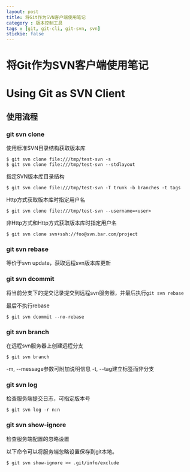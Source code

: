 ```yaml
---
layout: post
title: 将Git作为SVN客户端使用笔记
category : 版本控制工具
tags : [git, git-cli, git-svn, svn]
stickie: false
---
```


# 将Git作为SVN客户端使用笔记

# Using Git as SVN Client

## 使用流程

### git svn clone

使用标准SVN目录结构获取版本库

    $ git svn clone file:///tmp/test-svn -s
    $ git svn clone file:///tmp/test-svn --stdlayout

指定SVN版本库目录结构

    $ git svn clone file:///tmp/test-svn -T trunk -b branches -t tags

Http方式获取版本库时指定用户名

    $ git svn clone file:///tmp/test-svn --username=<user>

非Http方式和Http方式获取版本库时指定用户名

    $ git svn clone svn+ssh://foo@svn.bar.com/project

### git svn rebase

等价于svn update，获取远程svn版本库更新

### git svn dcommit

将当前分支下的提交记录提交到远程svn服务器，并最后执行`git svn rebase`

最后不执行rebase

    $ git svn dcommit --no-rebase

### git svn branch

在远程svn服务器上创建远程分支

    $ git svn branch

-m, --message参数可附加说明信息
-t, --tag建立标签而非分支

### git svn log

检查服务端提交日志，可指定版本号

    $ git svn log -r n:n

### git svn show-ignore

检查服务端配置的忽略设置

以下命令可以将服务端忽略设置保存到git本地。

    $ git svn show-ignore >> .git/info/exclude
